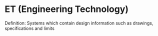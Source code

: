 # ET (Engineering Technology)

Definition: Systems which contain design information such as drawings, specifications and limits